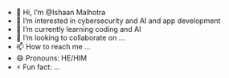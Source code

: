 - 👋 Hi, I’m @Ishaan Malhotra
- 👀 I’m interested in cybersecurity and AI and app development
- 🌱 I’m currently learning coding and AI
- 💞️ I’m looking to collaborate on ...
- 📫 How to reach me ...
- 😄 Pronouns: HE/HIM
- ⚡ Fun fact: ...

<!---
Ishaan72004/Ishaan72004 is a ✨ special ✨ repository because its `README.md` (this file) appears on your GitHub profile.
You can click the Preview link to take a look at your changes.
--->
